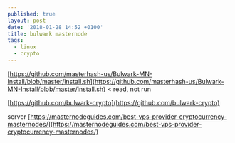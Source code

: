 ```yaml
---
published: true
layout: post
date: '2018-01-28 14:52 +0100'
title: bulwark masternode
tags:
  - linux
  - crypto
---
```

[https://github.com/masterhash-us/Bulwark-MN-Install/blob/master/install.sh](https://github.com/masterhash-us/Bulwark-MN-Install/blob/master/install.sh) < read, not run

[https://github.com/bulwark-crypto](https://github.com/bulwark-crypto)

server [https://masternodeguides.com/best-vps-provider-cryptocurrency-masternodes/](https://masternodeguides.com/best-vps-provider-cryptocurrency-masternodes/)
